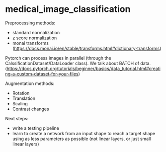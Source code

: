 # medical_image_classification

Preprocessing methods: 
- standard normalization
- z score normalization
- monai transforms (https://docs.monai.io/en/stable/transforms.html#dictionary-transforms)

Pytorch can process images in parallel (through the CalssificationDataset/DataLoader class).
We talk about BATCH of data.
(https://docs.pytorch.org/tutorials/beginner/basics/data_tutorial.html#creating-a-custom-dataset-for-your-files)

Augmentation methods:
- Rotation
- Translation
- Scaling
- Contrast changes

Next steps:
- write a testing pipeline
- learn to create a network from an input shape 
to reach a target shape using as less parameters as possible
(not linear layers, or just small linear layers)